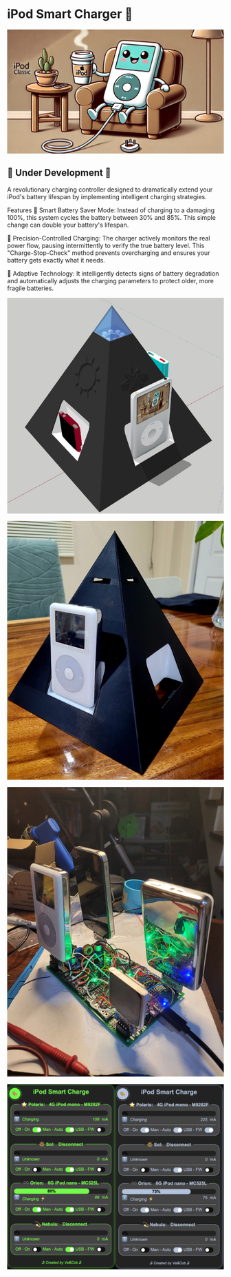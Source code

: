 # iPod Smart Charger 🔋
![logo](https://github.com/VaAndCob/iPod-Smart-Charge/blob/main/pictures/chargeIcon.webp)
## 🚧 Under Development 🚧

A revolutionary charging controller designed to dramatically extend your iPod's battery lifespan by implementing intelligent charging strategies.

Features
🚀 Smart Battery Saver Mode: Instead of charging to a damaging 100%, this system cycles the battery between 30% and 85%. This simple change can double your battery's lifespan.

🔬 Precision-Controlled Charging: The charger actively monitors the real power flow, pausing intermittently to verify the true battery level. This "Charge-Stop-Check" method prevents overcharging and ensures your battery gets exactly what it needs.

🧠 Adaptive Technology: It intelligently detects signs of battery degradation and automatically adjusts the charging parameters to protect older, more fragile batteries.



![iPodSmartCharge](https://github.com/VaAndCob/iPod-Smart-Charge/blob/main/pictures/pyramid1.jpg)

![case](https://github.com/VaAndCob/iPod-Smart-Charge/blob/main/pictures/pyramid.jpg)

![protype](https://github.com/VaAndCob/iPod-Smart-Charge/blob/main/pictures/prototype.jpg)

![UI](https://github.com/VaAndCob/iPod-Smart-Charge/blob/main/pictures/ui.png)
